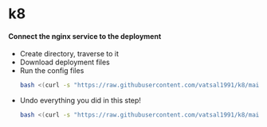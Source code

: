 # k8

#### Connect the nginx service to the deployment 
- Create directory, traverse to it
- Download deployment files
- Run the config files
  ```bash
  bash <(curl -s "https://raw.githubusercontent.com/vatsal1991/k8/main/create_depl_service.sh")
- Undo everything you did in this step!
  ```bash
  bash <(curl -s "https://raw.githubusercontent.com/vatsal1991/k8/main/create_depl_service.sh")
